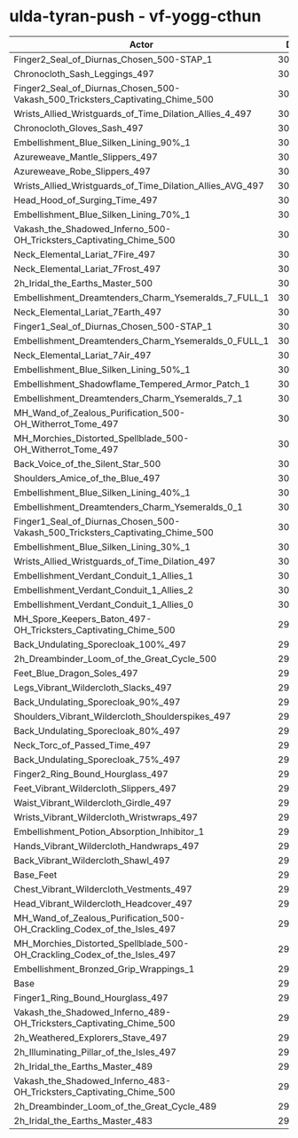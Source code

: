 # ulda-tyran-push - vf-yogg-cthun
| Actor | DPS | Increase |
|---|:---:|:---:|
|Finger2_Seal_of_Diurnas_Chosen_500-STAP_1|306186|2.73%|
|Chronocloth_Sash_Leggings_497|305703|2.56%|
|Finger2_Seal_of_Diurnas_Chosen_500-Vakash_500_Tricksters_Captivating_Chime_500|305533|2.51%|
|Wrists_Allied_Wristguards_of_Time_Dilation_Allies_4_497|305503|2.50%|
|Chronocloth_Gloves_Sash_497|305495|2.49%|
|Embellishment_Blue_Silken_Lining_90%_1|305152|2.38%|
|Azureweave_Mantle_Slippers_497|304965|2.32%|
|Azureweave_Robe_Slippers_497|304831|2.27%|
|Wrists_Allied_Wristguards_of_Time_Dilation_Allies_AVG_497|304221|2.07%|
|Head_Hood_of_Surging_Time_497|303748|1.91%|
|Embellishment_Blue_Silken_Lining_70%_1|303581|1.85%|
|Vakash_the_Shadowed_Inferno_500-OH_Tricksters_Captivating_Chime_500|303246|1.74%|
|Neck_Elemental_Lariat_7Fire_497|303228|1.73%|
|Neck_Elemental_Lariat_7Frost_497|303111|1.69%|
|2h_Iridal_the_Earths_Master_500|303106|1.69%|
|Embellishment_Dreamtenders_Charm_Ysemeralds_7_FULL_1|302991|1.65%|
|Neck_Elemental_Lariat_7Earth_497|302811|1.59%|
|Finger1_Seal_of_Diurnas_Chosen_500-STAP_1|302659|1.54%|
|Embellishment_Dreamtenders_Charm_Ysemeralds_0_FULL_1|302213|1.39%|
|Neck_Elemental_Lariat_7Air_497|302206|1.39%|
|Embellishment_Blue_Silken_Lining_50%_1|301977|1.31%|
|Embellishment_Shadowflame_Tempered_Armor_Patch_1|301929|1.30%|
|Embellishment_Dreamtenders_Charm_Ysemeralds_7_1|301862|1.28%|
|MH_Wand_of_Zealous_Purification_500-OH_Witherrot_Tome_497|301839|1.27%|
|MH_Morchies_Distorted_Spellblade_500-OH_Witherrot_Tome_497|301805|1.26%|
|Back_Voice_of_the_Silent_Star_500|301684|1.22%|
|Shoulders_Amice_of_the_Blue_497|301451|1.14%|
|Embellishment_Blue_Silken_Lining_40%_1|301181|1.05%|
|Embellishment_Dreamtenders_Charm_Ysemeralds_0_1|300869|0.94%|
|Finger1_Seal_of_Diurnas_Chosen_500-Vakash_500_Tricksters_Captivating_Chime_500|300869|0.94%|
|Embellishment_Blue_Silken_Lining_30%_1|300539|0.83%|
|Wrists_Allied_Wristguards_of_Time_Dilation_497|300432|0.80%|
|Embellishment_Verdant_Conduit_1_Allies_1|300336|0.76%|
|Embellishment_Verdant_Conduit_1_Allies_2|300328|0.76%|
|Embellishment_Verdant_Conduit_1_Allies_0|300256|0.74%|
|MH_Spore_Keepers_Baton_497-OH_Tricksters_Captivating_Chime_500|299934|0.63%|
|Back_Undulating_Sporecloak_100%_497|299571|0.51%|
|2h_Dreambinder_Loom_of_the_Great_Cycle_500|299401|0.45%|
|Feet_Blue_Dragon_Soles_497|299298|0.42%|
|Legs_Vibrant_Wildercloth_Slacks_497|299234|0.39%|
|Back_Undulating_Sporecloak_90%_497|299227|0.39%|
|Shoulders_Vibrant_Wildercloth_Shoulderspikes_497|299221|0.39%|
|Back_Undulating_Sporecloak_80%_497|299201|0.38%|
|Neck_Torc_of_Passed_Time_497|299143|0.36%|
|Back_Undulating_Sporecloak_75%_497|299138|0.36%|
|Finger2_Ring_Bound_Hourglass_497|299082|0.34%|
|Feet_Vibrant_Wildercloth_Slippers_497|299008|0.32%|
|Waist_Vibrant_Wildercloth_Girdle_497|298655|0.20%|
|Wrists_Vibrant_Wildercloth_Wristwraps_497|298632|0.19%|
|Embellishment_Potion_Absorption_Inhibitor_1|298627|0.19%|
|Hands_Vibrant_Wildercloth_Handwraps_497|298570|0.17%|
|Back_Vibrant_Wildercloth_Shawl_497|298536|0.16%|
|Base_Feet|298528|0.16%|
|Chest_Vibrant_Wildercloth_Vestments_497|298524|0.16%|
|Head_Vibrant_Wildercloth_Headcover_497|298456|0.13%|
|MH_Wand_of_Zealous_Purification_500-OH_Crackling_Codex_of_the_Isles_497|298353|0.10%|
|MH_Morchies_Distorted_Spellblade_500-OH_Crackling_Codex_of_the_Isles_497|298319|0.09%|
|Embellishment_Bronzed_Grip_Wrappings_1|298201|0.05%|
|Base|298060|0.00%|
|Finger1_Ring_Bound_Hourglass_497|297605|-0.15%|
|Vakash_the_Shadowed_Inferno_489-OH_Tricksters_Captivating_Chime_500|297481|-0.19%|
|2h_Weathered_Explorers_Stave_497|297446|-0.21%|
|2h_Illuminating_Pillar_of_the_Isles_497|297001|-0.36%|
|2h_Iridal_the_Earths_Master_489|296103|-0.66%|
|Vakash_the_Shadowed_Inferno_483-OH_Tricksters_Captivating_Chime_500|294867|-1.07%|
|2h_Dreambinder_Loom_of_the_Great_Cycle_489|292733|-1.79%|
|2h_Iridal_the_Earths_Master_483|292093|-2.00%|
